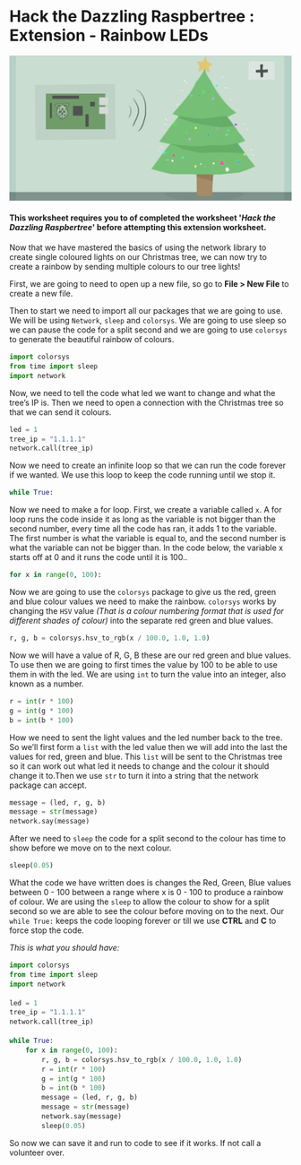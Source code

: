 # Hack the Dazzling Raspbertree : Extension - Rainbow LEDs

<img src="Images/extension.png" width="950px" align="centre"/>

#### This worksheet requires you to of completed the worksheet '_Hack the Dazzling Raspbertree_' before attempting this extension worksheet.

Now that we have mastered the basics of using the network library to create single coloured lights on our Christmas tree, we can now try to create a rainbow by sending multiple colours to our tree lights!

First, we are going to need to open up a new file, so go to **File > New File** to create a new file.

Then to start we need to import all our packages that we are going to use. We will be using `Network`, `sleep` and `colorsys`. We are going to use sleep so we can pause the code for a split second and we are going to use `colorsys` to generate the beautiful rainbow of colours.

```Python
import colorsys
from time import sleep
import network
```

Now, we need to tell the code what led we want to change and what the tree’s IP is. Then we need to open a connection with the Christmas tree so that we can send it colours.

```python
led = 1
tree_ip = "1.1.1.1"
network.call(tree_ip)
```

Now we need to create an infinite loop so that we can run the code forever if we wanted. We use this loop to keep the code running until we stop it.

```python
while True:
```

Now we need to make a for loop. First, we create a variable called `x`. A for loop runs the code inside it as long as the variable is not bigger than the second number, every time all the code has ran, it adds 1 to the variable. The first number is what the variable is equal to, and the second number is what the variable can not be bigger than. In the code below, the variable x starts off at 0 and it runs the code until it is 100..

```python
for x in range(0, 100):
```

Now we are going to use the `colorsys` package to give us the red, green and blue colour values we need to make the rainbow. `colorsys` works by changing the `HSV` value _(That is a colour numbering format that is used for different shades of colour)_ into the separate red green and blue values.

```python
r, g, b = colorsys.hsv_to_rgb(x / 100.0, 1.0, 1.0)
```

Now we will have a value of R, G, B these are our red green and blue values. To use then we are going to first times the value by 100 to be able to use them in with the led. We are using `int` to turn the value into an integer, also known as a number.

```python
r = int(r * 100)
g = int(g * 100)
b = int(b * 100)
```

How we need to sent the light values and the led number back to the tree. So we’ll first form a `list` with the led value then we will add into the last the values for red, green and blue. This `list` will be sent to the Christmas tree so it can work out what led it needs to change and the colour it should change it to.Then we use `str` to turn it into a string that the network package can accept.

```python
message = (led, r, g, b)
message = str(message)
network.say(message)
```

After we need to `sleep` the code for a split second to the colour has time to show before we move on to the next colour.

```python
sleep(0.05)
```

What the code we have written does is changes the Red, Green, Blue values between 0 - 100 between a range where x is 0 - 100 to produce a rainbow of colour. We are using the `sleep` to allow the colour to show for a split second so we are able to see the colour before moving on to the next. Our `while True:` keeps the code looping forever or till we use **CTRL** and **C** to force stop the code.

_This is what you should have:_

```python
import colorsys
from time import sleep
import network

led = 1
tree_ip = "1.1.1.1"
network.call(tree_ip)

while True:
    for x in range(0, 100):
        r, g, b = colorsys.hsv_to_rgb(x / 100.0, 1.0, 1.0)
        r = int(r * 100)
        g = int(g * 100)
        b = int(b * 100)
        message = (led, r, g, b)
        message = str(message)
        network.say(message)
        sleep(0.05)
```

So now we can save it and run to code to see if it works. If not call a volunteer over.
